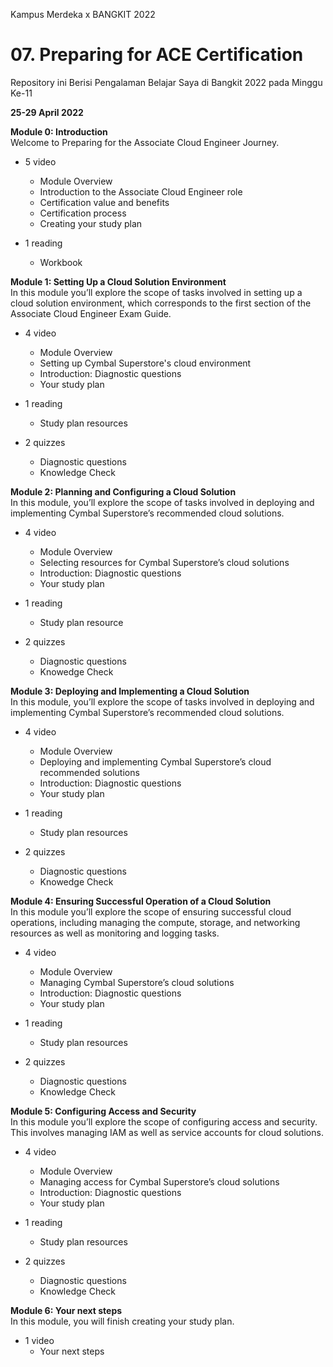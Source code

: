 Kampus Merdeka x BANGKIT 2022
# 07. Preparing for ACE Certification
Repository ini Berisi Pengalaman Belajar Saya di Bangkit 2022 pada Minggu Ke-11

**25-29 April 2022**  

**Module 0: Introduction**  
Welcome to Preparing for the Associate Cloud Engineer Journey.
  * 5 video
    * Module Overview
    * Introduction to the Associate Cloud Engineer role
    * Certification value and benefits
    * Certification process
    * Creating your study plan
    
  * 1 reading
    * Workbook
  
**Module 1: Setting Up a Cloud Solution Environment**  
In this module you’ll explore the scope of tasks involved in setting up a cloud solution environment, which corresponds to the first section of the Associate Cloud Engineer Exam Guide.
  * 4 video
    * Module Overview
    * Setting up Cymbal Superstore's cloud environment
    * Introduction: Diagnostic questions
    * Your study plan
    
  * 1 reading
    * Study plan resources
    
  * 2 quizzes
    * Diagnostic questions
    * Knowledge Check
    
**Module 2: Planning and Configuring a Cloud Solution**  
In this module, you’ll explore the scope of tasks involved in deploying and implementing Cymbal Superstore’s recommended cloud solutions.
  * 4 video
    * Module Overview
    * Selecting resources for Cymbal Superstore’s cloud solutions
    * Introduction: Diagnostic questions
    * Your study plan
    
  * 1 reading
    * Study plan resource
    
  * 2 quizzes
    * Diagnostic questions
    * Knowedge Check
    
**Module 3: Deploying and Implementing a Cloud Solution**  
In this module, you’ll explore the scope of tasks involved in deploying and implementing Cymbal Superstore’s recommended cloud solutions.
  * 4 video
    * Module Overview
    * Deploying and implementing Cymbal Superstore’s cloud recommended solutions
    * Introduction: Diagnostic questions
    * Your study plan
    
  * 1 reading
    * Study plan resources
    
  * 2 quizzes
    * Diagnostic questions
    * Knowedge Check
    
**Module 4: Ensuring Successful Operation of a Cloud Solution**  
In this module you’ll explore the scope of ensuring successful cloud operations, including managing the compute, storage, and networking resources as well as monitoring and logging tasks.
  * 4 video
    * Module Overview
    * Managing Cymbal Superstore’s cloud solutions
    * Introduction: Diagnostic questions
    * Your study plan
    
  * 1 reading
    * Study plan resources
    
  * 2 quizzes
    * Diagnostic questions
    * Knowledge Check
    
**Module 5: Configuring Access and Security**  
In this module you’ll explore the scope of configuring access and security. This involves managing IAM as well as service accounts for cloud solutions.
  * 4 video
    * Module Overview
    * Managing access for Cymbal Superstore’s cloud solutions
    * Introduction: Diagnostic questions
    * Your study plan
    
  * 1 reading
    * Study plan resources
    
  * 2 quizzes
    * Diagnostic questions
    * Knowledge Check
    
**Module 6: Your next steps**  
In this module, you will finish creating your study plan.
  * 1 video
    * Your next steps
